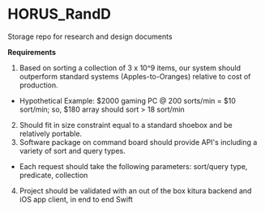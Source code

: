 # HORUS_RandD
Storage repo for research and design documents


__Requirements__

1) Based on sorting a collection of 3 x 10^9 items, our system should outperform standard systems (Apples-to-Oranges) relative to cost of production.
  - Hypothetical Example: $2000 gaming PC @ 200 sorts/min = $10 sort/min; so, $180 array should sort > 18 sort/min
2) Should fit in size constraint equal to a standard shoebox and be relatively portable.
3) Software package on command board should provide API's including a variety of sort and query types.
  - Each request should take the following parameters: sort/query type, predicate, collection
4) Project should be validated with an out of the box kitura backend and iOS app client, in end to end Swift
